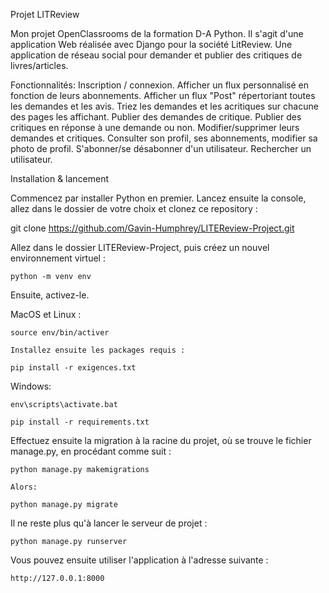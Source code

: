 Projet LITReview

Mon projet OpenClassrooms de la formation D-A Python.
Il s'agit d'une application Web réalisée avec Django pour la société LitReview.
Une application de réseau social pour demander et publier des critiques de livres/articles.

Fonctionnalités:
    Inscription / connexion.
    Afficher un flux personnalisé en fonction de leurs abonnements.
    Afficher un flux "Post" répertoriant toutes les demandes et les avis.
    Triez les demandes et les acritiques sur chacune des pages les affichant.
    Publier des demandes de critique.
    Publier des critiques en réponse à une demande ou non.
    Modifier/supprimer leurs demandes et critiques.
    Consulter son profil, ses abonnements, modifier sa photo de profil.
    S'abonner/se désabonner d'un utilisateur.
    Rechercher un utilisateur.

Installation & lancement

Commencez par installer Python en premier.
Lancez ensuite la console, allez dans le dossier de votre choix et clonez ce repository :

git clone https://github.com/Gavin-Humphrey/LITEReview-Project.git

Allez dans le dossier LITEReview-Project, puis créez un nouvel environnement virtuel :

    python -m venv env

Ensuite, activez-le. 

MacOS et Linux :

    source env/bin/activer

    Installez ensuite les packages requis :

    pip install -r exigences.txt

Windows:

    env\scripts\activate.bat

    pip install -r requirements.txt

Effectuez ensuite la migration à la racine du projet, où se trouve le fichier manage.py, en procédant comme suit :

    python manage.py makemigrations

    Alors:

    python manage.py migrate

Il ne reste plus qu'à lancer le serveur de projet :

    python manage.py runserver

Vous pouvez ensuite utiliser l'application à l'adresse suivante :

    http://127.0.0.1:8000